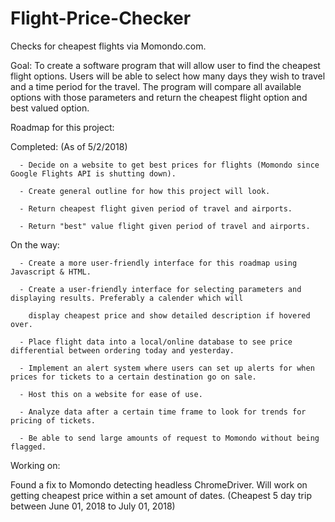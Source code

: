 # Flight-Price-Checker
Checks for cheapest flights via Momondo.com.

Goal: To create a software program that will allow user to find the cheapest flight options. Users will be able to select how many days 
      they wish to travel and a time period for the travel. The program will compare all available options with those parameters and             return the cheapest flight option and best valued option. 
      
Roadmap for this project:

  Completed: (As of 5/2/2018)
  
      - Decide on a website to get best prices for flights (Momondo since Google Flights API is shutting down).
      
      - Create general outline for how this project will look.
      
      - Return cheapest flight given period of travel and airports.
      
      - Return "best" value flight given period of travel and airports.
      
  
On the way:

      - Create a more user-friendly interface for this roadmap using Javascript & HTML.
      
      - Create a user-friendly interface for selecting parameters and displaying results. Preferably a calender which will
      
        display cheapest price and show detailed description if hovered over.
        
      - Place flight data into a local/online database to see price differential between ordering today and yesterday.
      
      - Implement an alert system where users can set up alerts for when prices for tickets to a certain destination go on sale.
      
      - Host this on a website for ease of use.
      
      - Analyze data after a certain time frame to look for trends for pricing of tickets.
      
      - Be able to send large amounts of request to Momondo without being flagged.
      
Working on:

Found a fix to Momondo detecting headless ChromeDriver. Will work on getting cheapest price within a set amount of dates. (Cheapest 5 day trip between June 01, 2018 to July 01, 2018)  
